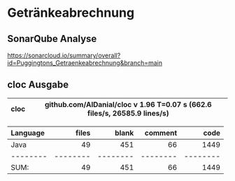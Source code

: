 # Getränkeabrechnung

## SonarQube Analyse
https://sonarcloud.io/summary/overall?id=Puggingtons_Getraenkeabrechnung&branch=main

## cloc Ausgabe

<!-- CLOC-REPORT-START -->
cloc|github.com/AlDanial/cloc v 1.96  T=0.07 s (662.6 files/s, 26585.9 lines/s)
--- | ---

Language|files|blank|comment|code
:-------|-------:|-------:|-------:|-------:
Java|49|451|66|1449
--------|--------|--------|--------|--------
SUM:|49|451|66|1449
<!-- CLOC-REPORT-END -->